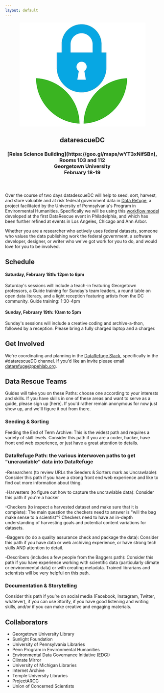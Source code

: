 ```yaml
---
layout: default
---
```


<header>
  <a href="https://www.datarefuge.org/"><img src="images/logo.jpg"></a>
  <h2>datarescueDC</h2>
  <h3>
    [Reiss Science Building](https://goo.gl/maps/wYT3xNifSBn), Rooms 103 and 112<br>
    Georgetown University<br>
    February 18-19
  </h3>
</header>

Over the course of two days datadescueDC will help to seed, sort, harvest, and
store valuable and at risk federal government data in [Data Refuge], a project
facilitated by the University of Pennsylvania's Program in Environmental
Humanities. Specifically we will be using this [workflow
model](https://github.com/datarefugephilly/workflow/blob/master/README.md)
developed at the first DataRescue event in Philadelphia, and which has been
further refined at events in Los Angeles, Chicago and Ann Arbor.

Whether you are a researcher who actively uses federal datasets, someone who
values the data publishing work the federal government, a software developer,
designer, or writer who we've got work for you to do, and would love for you 
to be involved.

## Schedule

#### Saturday, February 18th: 12pm to 6pm

Saturday's sessions will include a teach-in featuring Georgetown professors, a Guide training for Sunday's team leaders, a round table on open data literacy, and a light reception featuring artists from the DC community. 
Guide training: 1:30-4pm

#### Sunday, February 19th: 10am to 5pm

Sunday's sessions will include a creative coding and archive-a-thon, followed by a reception. Please bring a fully charged laptop and a charger.

## Get Involved

We're coordinating and planning in the [DataRefuge Slack], specifically in the 
#datarescueDC channel. If you'd like an invite please email [datarefuge@ppehlab.org](mailto:datarefuge@ppehlab.org).

## Data Rescue Teams

Guides will take you on these Paths: choose one according to your interests and skills. If you have skills in one of these areas and want to serve as a guide, please sign up [here]. If you'd rather remain anonymous for now just show up, and we'll
figure it out from there.

### Seeding & Sorting
Feeding the End of Term Archive: This is the widest path and requires a variety of skill levels. Consider this path if you are a coder, hacker, have front end web experience, or just have a great attention to details.

### DataRefuge Path: the various interwoven paths to get "uncrawlable" data into DataRefuge
  -Researchers (to review URLs the Seeders & Sorters mark as Uncrawlable): Consider this path if you have a strong front end web experience and like to find out more information about thing.

  -Harvesters (to figure out how to capture the uncrawlable data): Consider this path if you're a hacker

  -Checkers (to inspect a harvested dataset and make sure that it is complete): The main question the checkers need to answer is "will the bag make sense to a scientist"? Checkers need to have an in-depth understanding of harvesting goals and potential content variations for datasets.

  -Baggers (to do a quality assurance check and package the data): Consider this path if you have data or web archiving experience, or have strong tech skills AND attention to detail.

  -Describers (includes a few people from the Baggers path): Consider this path if you have experience working with scientific data (particularly climate or environmental data) or with creating metadata. Trained librarians and scientists will be very helpful on this path.

### Documentation & Storytelling
Consider this path if you’re on social media (Facebook, Instagram, Twitter, whatever), if you can use Storify, if you have good listening and writing skills, and/or if you can make creative and engaging materials.

## Collaborators

* Georgetown University Library
* Sunlight Foundation
* University of Pennsylvania Libraries
* Penn Program in Environmental Humanities
* Environmental Data Governance Initiative (EDGI)
* Climate Mirror
* University of Michigan Libraries
* Internet Archive
* Temple University Libraries
* ProjectARCC
* Union of Concerned Scientists


[DataRefuge Slack]: https://datarefuge.slack.com
[Data Rescue event]: http://www.ppehlab.org/what-is-a-datarescue-event
[Data Refuge]: https://www.datarefuge.org/
[GitHub]: https://github.com/datarefuge/datarescue-dc 
[this markdown file]: https://github.com/datarefuge/datarescue-dc/blob/master/index.md
[Slack]: https://datarefuge.slack.com
